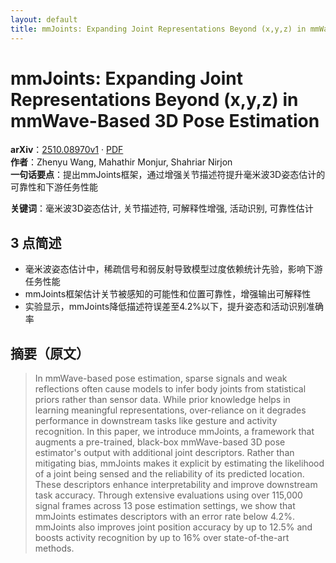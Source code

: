 ```yaml
---
layout: default
title: mmJoints: Expanding Joint Representations Beyond (x,y,z) in mmWave-Based 3D Pose Estimation
---
```


# mmJoints: Expanding Joint Representations Beyond (x,y,z) in mmWave-Based 3D Pose Estimation
**arXiv**：[2510.08970v1](https://arxiv.org/abs/2510.08970) · [PDF](https://arxiv.org/pdf/2510.08970.pdf)  
**作者**：Zhenyu Wang, Mahathir Monjur, Shahriar Nirjon  
**一句话要点**：提出mmJoints框架，通过增强关节描述符提升毫米波3D姿态估计的可靠性和下游任务性能

**关键词**：毫米波3D姿态估计, 关节描述符, 可解释性增强, 活动识别, 可靠性估计

## 3 点简述
- 毫米波姿态估计中，稀疏信号和弱反射导致模型过度依赖统计先验，影响下游任务性能
- mmJoints框架估计关节被感知的可能性和位置可靠性，增强输出可解释性
- 实验显示，mmJoints降低描述符误差至4.2%以下，提升姿态和活动识别准确率

## 摘要（原文）

> In mmWave-based pose estimation, sparse signals and weak reflections often
> cause models to infer body joints from statistical priors rather than sensor
> data. While prior knowledge helps in learning meaningful representations,
> over-reliance on it degrades performance in downstream tasks like gesture and
> activity recognition. In this paper, we introduce mmJoints, a framework that
> augments a pre-trained, black-box mmWave-based 3D pose estimator's output with
> additional joint descriptors. Rather than mitigating bias, mmJoints makes it
> explicit by estimating the likelihood of a joint being sensed and the
> reliability of its predicted location. These descriptors enhance
> interpretability and improve downstream task accuracy. Through extensive
> evaluations using over 115,000 signal frames across 13 pose estimation
> settings, we show that mmJoints estimates descriptors with an error rate below
> 4.2%. mmJoints also improves joint position accuracy by up to 12.5% and boosts
> activity recognition by up to 16% over state-of-the-art methods.

